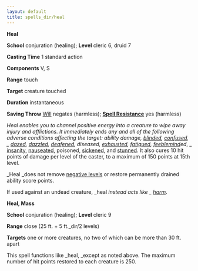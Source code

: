 ```yaml
---
layout: default
title: spells_dir/heal
---
```

 **Heal**

**School** conjuration (healing); **Level** cleric 6, druid 7

**Casting Time** 1 standard action

**Components** V, S

**Range** touch

**Target** creature touched

**Duration** instantaneous

**Saving Throw** [Will](../../combat#_will) negates (harmless); **[Spell Resistance](../../glossary#_spell-resistance)** yes (harmless)

_Heal _enables you to channel positive energy into a creature to wipe away injury and afflictions. It immediately ends any and all of the following adverse conditions affecting the target: ability damage, [blinded](../../glossary#_blinded), [confused](../../glossary#_confused)_, _ [dazed](../../glossary#_dazed), [dazzled](../../glossary#_dazzled), [deafened](../../glossary#_deafened), diseased, [exhausted](../../glossary#_exhausted), [fatigued](../../glossary#_fatigued), [feeblemind](../feeblemind#_feeblemind)ed_, _ [insanity](../insanity#_insanity), [nauseated](../../glossary#_nauseated), poisoned, [sickened](../../glossary#_sickened), and [stunned](../../glossary#_stunned). It also cures 10 hit points of damage per level of the caster, to a maximum of 150 points at 15th level.

_Heal _does not remove [negative levels](../../glossary#_energy-drain-and-negative-levels) or restore permanently drained ability score points.

If used against an undead creature, _heal _instead acts like _ [harm](../harm#_harm)_.

**Heal, Mass**

**School** conjuration (healing); **Level** cleric 9

**Range** close (25 ft. + 5 ft._dir/2 levels)

**Targets** one or more creatures, no two of which can be more than 30 ft. apart

This spell functions like _heal, _except as noted above. The maximum number of hit points restored to each creature is 250.

